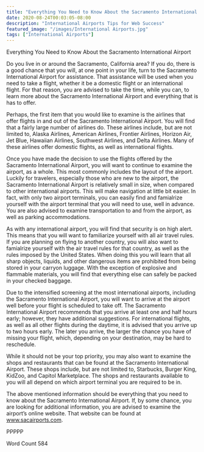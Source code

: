 ```yaml
---
title: "Everything You Need to Know About the Sacramento International Airport"
date: 2020-08-24T00:03:05-08:00
description: "International Airports Tips for Web Success"
featured_image: "/images/International Airports.jpg"
tags: ["International Airports"]
---
```


Everything You Need to Know About the Sacramento International Airport

Do you live in or around the Sacramento, California area?  If you do, there is a good chance that you will, at one point in your life, turn to the Sacramento International Airport for assistance.  That assistance will be used when you need to take a flight, whether it be a domestic flight or an international flight. For that reason, you are advised to take the time, while you can, to learn more about the Sacramento International Airport and everything that is has to offer.

Perhaps, the first item that you would like to examine is the airlines that offer flights in and out of the Sacramento International Airport. You will find that a fairly large number of airlines do. These airlines include, but are not limited to, Alaska Airlines, American Airlines, Frontier Airlines, Horizon Air, Jet Blue, Hawaiian Airlines, Southwest Airlines, and Delta Airlines.  Many of these airlines offer domestic flights, as well as international flights.  

Once you have made the decision to use the flights offered by the Sacramento International Airport, you will want to continue to examine the airport, as a whole. This most commonly includes the layout of the airport. Luckily for travelers, especially those who are new to the airport, the Sacramento International Airport is relatively small in size, when compared to other international airports. This will make navigation at little bit easier. In fact, with only two airport terminals, you can easily find and famialrize yourself with the airport terminal that you will need to use, well in advance.  You are also advised to examine transportation to and from the airport, as well as parking accommodations.

As with any international airport, you will find that security is on high alert. This means that you will want to familiarize yourself with all air travel rules. If you are planning on flying to another country, you will also want to famialrize yourself with the air travel rules for that country, as well as the rules imposed by the United States. When doing this you will learn that all sharp objects, liquids, and other dangerous items are prohibited from being stored in your carryon luggage. With the exception of explosive and flammable materials, you will find that everything else can safely be packed in your checked baggage.  

Due to the intensified screening at the most international airports, including the Sacramento International Airport, you will want to arrive at the airport well before your flight is scheduled to take off. The Sacramento International Airport recommends that you arrive at least one and half hours early; however, they have additional suggestions. For international flights, as well as all other flights during the daytime, it is advised that you arrive up to two hours early. The later you arrive, the larger the chance you have of missing your flight, which, depending on your destination, may be hard to reschedule.  

While it should not be your top priority, you may also want to examine the shops and restaurants that can be found at the Sacramento International Airport. These shops include, but are not limited to, Starbucks, Burger King, KidZoo, and Capitol Marketplace.  The shops and restaurants available to you will all depend on which airport terminal you are required to be in.  

The above mentioned information should be everything that you need to know about the Sacramento International Airport. If, by some chance, you are looking for additional information, you are advised to examine the airport’s online website. That website can be found at www.sacairports.com.

PPPPP

Word Count 584

